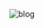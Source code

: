 ![blog](https://github.com/mvinicinhos155/blog/assets/136495771/c6efb28f-3a62-4b08-af38-efa56f49a91d)
